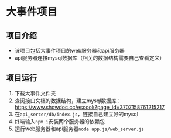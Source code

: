 # 大事件项目 #
## 项目介绍 ##
* 该项目包括大事件项目的web服务器和api服务器
* api服务器连接mysql数据库（相关的数据结构需要自己查看定义）

## 项目运行 ##
1. 下载大事件文件夹
2. 查阅接口文档的数据结构，建立mysql数据库：https://www.showdoc.cc/escook?page_id=3707158761215217 
4. 在`api_sercer/db/index.js`，链接自己建立好的mysql
5. 终端输入`npm i`安装两个服务器的依赖包
6. 运行web服务器和api服务器`node app.js/web_server.js `

